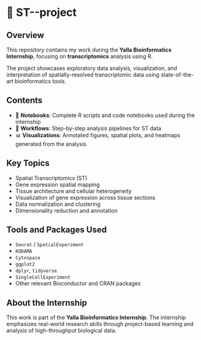 # 🧬 ST--project

## Overview
This repository contains my work during the **Yalla Bioinformatics Internship**, focusing on **transcriptomics** analysis using R.

The project showcases exploratory data analysis, visualization, and interpretation of spatially-resolved transcriptomic data using state-of-the-art bioinformatics tools.

## Contents
- 📒 **Notebooks**: Complete R scripts and code notebooks used during the internship  
- 🔬 **Workflows**: Step-by-step analysis pipelines for ST data  
- 📊 **Visualizations**: Annotated figures, spatial plots, and heatmaps generated from the analysis

## Key Topics
- Spatial Transcriptomics (ST)
- Gene expression spatial mapping
- Tissue architecture and cellular heterogeneity
- Visualization of gene expression across tissue sections
- Data normalization and clustering
- Dimensionality reduction and annotation

## Tools and Packages Used
- `Seurat` / `SpatialExperiment`
- `KODAMA`
- `Cytospace`
- `ggplot2`
- `dplyr`, `tidyverse`
- `SingleCellExperiment`
- Other relevant Bioconductor and CRAN packages

## About the Internship
This work is part of the **Yalla Bioinformatics Internship**. The internship emphasizes real-world research skills through project-based learning and analysis of high-throughput biological data.

